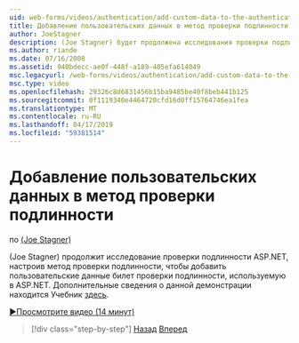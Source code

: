 ```yaml
---
uid: web-forms/videos/authentication/add-custom-data-to-the-authentication-method
title: Добавление пользовательских данных в метод проверки подлинности | Документация Майкрософт
author: JoeStagner
description: (Joe Stagner) будет продолжена исследования проверки подлинности ASP.NET, настроив метод проверки подлинности, чтобы добавить пользовательские данные билет проверки подлинности...
ms.author: riande
ms.date: 07/16/2008
ms.assetid: 940bdecc-ae0f-448f-a189-405efa614049
msc.legacyurl: /web-forms/videos/authentication/add-custom-data-to-the-authentication-method
msc.type: video
ms.openlocfilehash: 29326c8d6831456b15ba9485be40f8beb441b125
ms.sourcegitcommit: 0f1119340e4464720cfd16d0ff15764746ea1fea
ms.translationtype: MT
ms.contentlocale: ru-RU
ms.lasthandoff: 04/17/2019
ms.locfileid: "59381514"
---
```

# <a name="add-custom-data-to-the-authentication-method"></a>Добавление пользовательских данных в метод проверки подлинности

по [(Joe Stagner)](https://github.com/JoeStagner)

(Joe Stagner) продолжит исследование проверки подлинности ASP.NET, настроив метод проверки подлинности, чтобы добавить пользовательские данные билет проверки подлинности, используемую в ASP.NET. Дополнительные сведения о данной демонстрации находится Учебник [здесь](../../overview/older-versions-security/introduction/forms-authentication-configuration-and-advanced-topics-vb.md).

[&#9654;Просмотрите видео (14 минут)](https://channel9.msdn.com/Blogs/ASP-NET-Site-Videos/add-custom-data-to-the-authentication-method)

> [!div class="step-by-step"]
> [Назад](forms-login-custom-key-configuration.md)
> [Вперед](use-custom-principal-objects.md)
